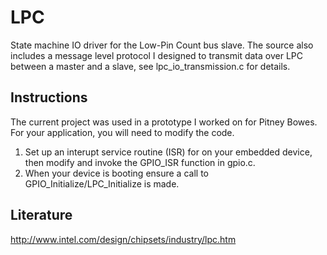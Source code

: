 LPC
===

State machine IO driver for the Low-Pin Count bus slave. The source also includes a message level protocol I designed to transmit data over LPC between a master and a slave, see lpc_io_transmission.c for details.

## Instructions

The current project was used in a prototype I worked on for Pitney Bowes. For your application, you will need to modify the code.

  1. Set up an interupt service routine (ISR) for on your embedded device, then modify and invoke the GPIO_ISR function in gpio.c.
  2. When your device is booting ensure a call to GPIO_Initialize/LPC_Initialize is made.

## Literature

http://www.intel.com/design/chipsets/industry/lpc.htm
